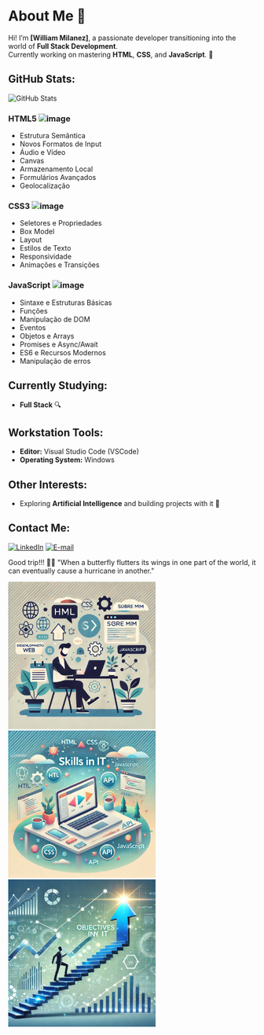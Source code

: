 # About Me 👋

Hi! I’m **[William Milanez]**, a passionate developer transitioning into the world of **Full Stack Development**.<br>
Currently working on mastering **HTML**, **CSS**, and **JavaScript**. 🚀

## GitHub Stats:

![GitHub Stats](https://github-readme-stats.vercel.app/api?username=williammilanez&show_icons=true&theme=radical)

### HTML5 ![image](https://github.com/user-attachments/assets/8de11631-928c-4976-91df-572f45992f99)
- Estrutura Semântica
- Novos Formatos de Input
- Áudio e Vídeo
- Canvas
- Armazenamento Local
- Formulários Avançados
- Geolocalização

### CSS3 ![image](https://github.com/user-attachments/assets/8b2751d2-991b-461d-a176-92a8fb91c6bf)
- Seletores e Propriedades
- Box Model
- Layout
- Estilos de Texto
- Responsividade
- Animações e Transições

### JavaScript ![image](https://github.com/user-attachments/assets/beb9ada4-a884-47cb-855d-13b32e2c6a39)
- Sintaxe e Estruturas Básicas
- Funções
- Manipulação de DOM
- Eventos
- Objetos e Arrays
- Promises e Async/Await
- ES6 e Recursos Modernos
- Manipulação de erros

## Currently Studying:
- **Full Stack** 🔍

## Workstation Tools:
- **Editor:** Visual Studio Code (VSCode)
- **Operating System:** Windows

## Other Interests:
- Exploring **Artificial Intelligence** and building projects with it 🤖

## Contact Me:
[![LinkedIn](https://img.shields.io/badge/-LinkedIn-1DB954?style=flat-square&logo=linkedin&logoColor=white&link=https://www.linkedin.com/in/williammilanez/)](https://www.linkedin.com/in/williammilanez/)
[![E-mail](https://img.shields.io/badge/-E--mail-1DB954?style=flat-square&logo=microsoft-outlook&logoColor=white&link=mailto:william.milanez@outlook.com)](mailto:william.milanez@outlook.com)

Good trip!!! 🍁🍃
"When a butterfly flutters its wings in one part of the world, it can eventually cause a hurricane in another."

<img src="https://github.com/williammilanez/williammilanez/raw/main/images/about me.webp" alt="Sobre Mim" width="300">

<img src="https://github.com/williammilanez/williammilanez/raw/main/images/skills.webp" alt="Habilidades" width="300">

<img src="https://github.com/williammilanez/williammilanez/raw/main/images/objectives.webp" alt="Objetivos" width="300">

